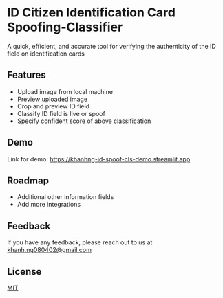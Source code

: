
# ID Citizen Identification Card Spoofing-Classifier

A quick, efficient, and accurate tool for verifying the authenticity of the ID field on identification cards



## Features

- Upload image from local machine
- Preview uploaded image
- Crop and preview ID field
- Classify ID field is live or spoof
- Specify confident score of above classification


## Demo

Link for demo: https://khanhng-id-spoof-cls-demo.streamlit.app


## Roadmap

- Additional other information fields
- Add more integrations


## Feedback

If you have any feedback, please reach out to us at khanh.ng080402@gmail.com


## License

[MIT](https://choosealicense.com/licenses/mit/)

